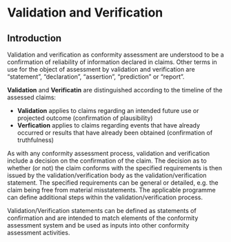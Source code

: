 # Validation and Verification

## Introduction

Validation and verification as conformity assessment are understood to be a confirmation of reliability of information declared in claims. Other terms in use for the object of assessment by validation and verification are “statement”, “declaration”, “assertion”, “prediction” or “report”.

**Validation** and **Verificatin** are distinguished according to the timeline of the assessed claims:

* **Validation** applies to claims regarding an intended future use or projected outcome (confirmation of plausibility)
* **Verfication** applies to claims regarding events that have already occurred or results that have already been obtained (confirmation of truthfulness)

As with any conformity assessment process, validation and verification include a decision on the confirmation of the claim. The decision as to whether (or not) the claim conforms with the specified requirements is then issued by the validation/verification body as the validation/verification statement. The specified requirements can be general or detailed, e.g. the claim being free from material misstatements. The applicable programme can define additional steps within the validation/verification process.

Validation/Verification statements can be defined as statements of confirmation and are intended to match elements of the conformity assessment system and be used as inputs into other conformity assessment activities.
